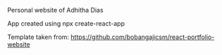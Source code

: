 Personal website of Adhitha Dias

App created using npx create-react-app

Template taken from: https://github.com/bobangajicsm/react-portfolio-website

